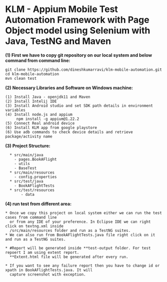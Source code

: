 

# **KLM - Appium Mobile Test Automation Framework with Page Object model using Selenium with Java, TestNG and Maven** 

**(1) First we have to copy git repository on our local system and below command from command line:**

```
git clone https://github.com/dineshkumarravi/klm-mobile-automation.git
cd klm-mobile-automation
mvn clean test

```
**(2) Necessary Libraries and Software on Windows machine:** 

```
(1) Install Java - openjdk11 and Maven
(2) Install Intelij IDE
(3) Install Android studio and set SDK path details in environment variables
(4) Install node.js and appium
     npm install -g appium@1.22.2
(5) Connect Real android device
(6) Install KLM app from google playstore
(6) Use adb commands to check device details and retrieve package/activity name

```
**(3) Project Structure:**
```
  * src/main/java
    - pages.BookAFlight
    - utils
    - BaseTest
  * src/main/resources
    - config.properties 
  * src/test/java
    - BookAFlightTests
  * src/test/resources
       - data
```
**(4) run test from different area:**
```
* Once we copy this project on local system either we can run the test cases from command line 
  or from any IDE of your preference. In Eclipse IDE we can right click on textng.xml inside 
  /src/main/resources folder and run as a TestNG suites.
* We can also run from BookAFlightTests.java file right click on it and run as a TestNG suites.

* #Report will be generated inside **test-output folder. For test repoert I am using extent report.
  **Extent.html file will be generated after every run.
  
* If you want to see any failure report then you have to change id or xpath in BookAFlightTests.java. It will
  capture screenshot with exception.
